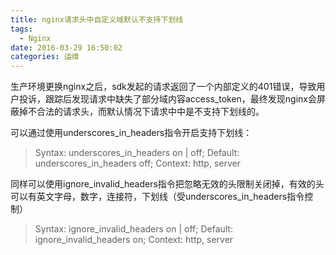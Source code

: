 ```yaml
---
title: nginx请求头中自定义域默认不支持下划线
tags:
  - Nginx
date: 2016-03-29 16:50:02
categories: 运维
---
```

生产环境更换nginx之后，sdk发起的请求返回了一个内部定义的401错误，导致用户投诉，跟踪后发现请求中缺失了部分域内容access_token，最终发现nginx会屏蔽掉不合法的请求头，而默认情况下请求中中是不支持下划线的。

可以通过使用underscores_in_headers指令开启支持下划线：
>Syntax:    underscores_in_headers on | off;
Default:    underscores_in_headers off;
Context:    http, server

同样可以使用ignore_invalid_headers指令把忽略无效的头限制关闭掉，有效的头可以有英文字母，数字，连接符，下划线（受underscores_in_headers指令控制）
>Syntax:    ignore_invalid_headers on | off;
Default:    ignore_invalid_headers on;
Context:    http, server
